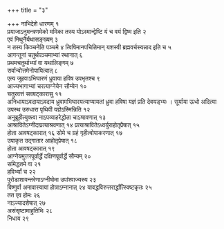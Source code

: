 +++
title = "३"

+++
नाभिदेशे धारणम् १   
प्रयाजाऽनुमन्त्रणमेको ममिका तस्य योऽस्मान्द्वेष्टि यं
च वयं द्विष्म इति २   
एवं मिथुनैर्यथासङ्ख्यम् ३   
न तस्य किञ्चनेति पञ्चमे ४
त्विषिमानपचितिमान् यशस्वी ब्रह्मवर्चस्यन्नाद इति च ५   
आगन्तूनां
चतुर्थपञ्चमाभ्यां स्थानात् ६   
प्रथमचतुर्थाभ्यां वा
यथालिङ्गम् ७   
सर्वान्वोत्तमेनोपायित्वात् ८   
एत्य जुहवाऽभिघारणं
ध्रुवाया हविष उपभृतश्च ९   
आज्यभागाभ्यां चरत्याग्नेयेन सौम्येन
१०   
चतुरवत्तं सवषट्कारासु ११   
अनिधायाऽवदायाऽवदाय ध्रुवामभिघारयत्याप्यायतां
ध्रुवा हविषा यज्ञं प्रति देवयड्भ्यः । सूर्याया ऊधो अदित्या उपस्थ उरुधारा
पृथिवी यज्ञेऽस्मिन्निति १२   
अनुब्रूहीत्युक्त्वा नाऽपव्याहरेद्धोता
चाऽश्रावणात् १३   
आश्रावितेऽग्नीदाप्रत्याश्रवणात् १४
प्रत्याश्रावितेऽध्वर्युराहोतृप्रैषात् १५   
होता आवषट्कारात् १६
सोमे च ग्रहं गृहीत्वोपाकरणात् १७   
उपाकृत उद्गातार आहोतृप्रेषात् १८   
होता
आवषट्कारात् १९   
आग्नेयमुत्तरपूर्वार्द्धे दक्षिणपूर्वार्द्धे सौम्यम्
२०   
समिद्धतमे वा २१   
हविर्भ्यां च २२   
पुरोडाशावन्तरेणाऽग्नीषोमा
उपांश्वाज्यस्य २३   
विष्णुर्वा अमावास्यायां
होत्राऽम्नानात् २४
यावद्धविरुत्तरार्द्धात्स्विष्टकृतः
२५   
तत एव होमः २६   
नाऽज्यादशेषात् २७   
असंसृष्टामाहुतिभिः २८   
निधाय २९   
